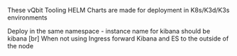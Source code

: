 These vQbit Tooling HELM Charts are made for deployment in K8s/K3d/K3s environments

Deploy in the same namespace - instance name for kibana should be kibana
[br]
When not using Ingress forward Kibana and ES to the outside of the node
